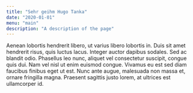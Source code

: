 ```yaml
---
title: "Sehr geihm Hugo Tanka"
date: "2020-01-01"
menu: "main"
description: "A description of the page"
---
```

Aenean lobortis hendrerit libero, ut varius libero lobortis in. Duis sit amet hendrerit risus, quis luctus lacus. Integer auctor dapibus sodales. Sed ac blandit odio. Phasellus leo nunc, aliquet vel consectetur suscipit, congue quis dui. Nam vel nisl ut enim euismod congue. Vivamus eu est sed diam faucibus finibus eget ut est. Nunc ante augue, malesuada non massa et, ornare fringilla magna. Praesent sagittis justo lorem, at ultrices est ullamcorper id.
